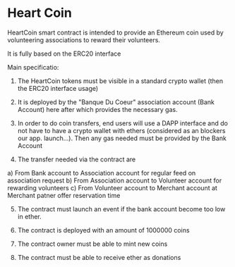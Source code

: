 # Heart Coin

HeartCoin smart contract is intended to provide an Ethereum coin used by volunteering associations to reward their volunteers.

It is fully based on the ERC20 interface

Main specificatio:

1) The HeartCoin tokens must  be visible in a standard crypto wallet (then the ERC20 interface usage)

2) It is deployed by the "Banque Du Coeur" association account (Bank Account) here after which provides the necessary gas. 

3) In order to do coin transfers, end users will use a DAPP interface and do not have to have a crypto wallet with ethers (considered as an blockers our app. launch...). Then any gas needed must be provided by the Bank Account
   
4) The transfer needed via the contract are

  a) From Bank account to Association account for regular feed on association request
  b) From Association account to Volunteer account for rewarding volunteers
  c) From Volunteer account to Merchant account at Merchant patner offer reservation time
  
5) The contract must launch an event if the bank account become too low in ether.

6) The contract is deployed with an amount of 1000000 coins

7) The contract owner must be able to mint new coins

8) The contract must be able to receive ether as donations




